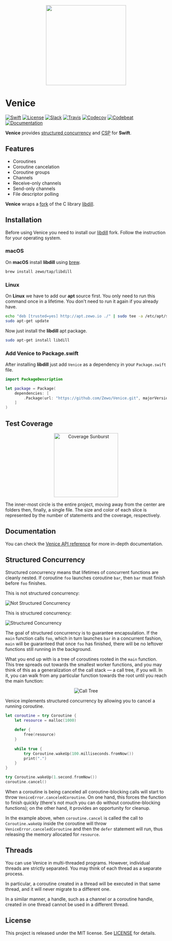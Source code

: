 <p align="center">
<img src="https://github.com/Zewo/Venice/blob/master/Images/header.png?raw=true" width="250" />
</p>

# Venice

[![Swift][swift-badge]][swift-url]
[![License][mit-badge]][mit-url]
[![Slack][slack-badge]][slack-url]
[![Travis][travis-badge]][travis-url]
[![Codecov][codecov-badge]][codecov-url]
[![Codebeat][codebeat-badge]][codebeat-url]
[![Documentation][docs-badge]][docs-url]

**Venice** provides [structured concurrency](http://libdill.org//structured-concurrency.html) and [CSP](https://en.wikipedia.org/wiki/Communicating_sequential_processes) for **Swift**.

## Features

- Coroutines
- Coroutine cancelation
- Coroutine groups
- Channels
- Receive-only channels
- Send-only channels
- File descriptor polling

**Venice** wraps a [fork](https://github.com/Zewo/libdill) of the C library [libdill](https://github.com/sustrik/libdill).

## Installation

Before using Venice you need to install our [libdill](https://github.com/Zewo/libdill) fork. Follow the instruction for your operating system.

### macOS

On **macOS** install **libdill** using [brew](https://brew.sh).

```sh
brew install zewo/tap/libdill
```

### Linux

On **Linux** we have to add our **apt** source first. You only need to run this command once in a lifetime. You don't need to run it again if you already have.

```sh
echo "deb [trusted=yes] http://apt.zewo.io ./" | sudo tee -a /etc/apt/sources.list
sudo apt-get update
```

Now just install the **libdill** apt package.

```sh
sudo apt-get install libdill
```

### Add **Venice** to **Package.swift**

After installing **libdill** just add `Venice` as a dependency in your `Package.swift` file.

```swift
import PackageDescription

let package = Package(
    dependencies: [
        .Package(url: "https://github.com/Zewo/Venice.git", majorVersion: 0, minor: 19)
    ]
)
```

## Test Coverage

<p align="center">
    <a href="https://codecov.io/gh/Zewo/Venice"><img src="https://codecov.io/gh/Zewo/Venice/branch/master/graphs/sunburst.svg" height="200" alt="Coverage Sunburst"/></a>
</p>

The inner-most circle is the entire project, moving away from the center are folders then, finally, a single file. The size and color of each slice is represented by the number of statements and the coverage, respectively.

## Documentation

You can check the [Venice API reference](http://zewo.github.io/Venice/) for more in-depth documentation.

## Structured Concurrency

Structured concurrency means that lifetimes of concurrent functions are cleanly nested. If coroutine `foo` launches coroutine `bar`, then `bar` must finish before `foo` finishes.

This is not structured concurrency:

<p align="left">
    <img src="http://libdill.org/index1.jpeg" alt="Not Structured Concurrency"/>
</p>

This is structured concurrency:

<p align="left">
    <img src="http://libdill.org/index2.jpeg" alt="Structured Concurrency"/>
</p>

The goal of structured concurrency is to guarantee encapsulation. If the `main` function calls `foo`, which in turn launches `bar` in a concurrent fashion, `main` will be guaranteed that once `foo` has finished, there will be no leftover functions still running in the background.

What you end up with is a tree of coroutines rooted in the `main` function. This tree spreads out towards the smallest worker functions, and you may think of this as a generalization of the call stack — a call tree, if you will. In it, you can walk from any particular function towards the root until you reach the main function:

<p align="center">
    <img src="http://libdill.org/index3.jpeg" alt="Call Tree"/>
</p>

Venice implements structured concurrency by allowing you to cancel a running coroutine.

```swift
let coroutine = try Coroutine {
    let resource = malloc(1000)
    
    defer {
        free(resource)
    }
    
    while true {
        try Coroutine.wakeUp(100.milliseconds.fromNow())
        print(".")
    }
}

try Coroutine.wakeUp(1.second.fromNow())
coroutine.cancel()
```

 When a coroutine is being canceled all coroutine-blocking calls will start to throw `VeniceError.canceledCoroutine`. On one hand, this forces the function to finish quickly (there's not much you can do without coroutine-blocking functions); on the other hand, it provides an opportunity for cleanup.

In the example above, when `coroutine.cancel` is called the call to `Coroutine.wakeUp` inside the coroutine will throw `VeniceError.canceledCoroutine` and then the `defer` statement will run, thus releasing the memory allocated for `resource`.

## Threads

You can use Venice in multi-threaded programs. However, individual threads are strictly separated. You may think of each thread as a separate process.

In particular, a coroutine created in a thread will be executed in that same thread, and it will never migrate to a different one.

In a similar manner, a handle, such as a channel or a coroutine handle, created in one thread cannot be used in a different thread.

## License

This project is released under the MIT license. See [LICENSE](LICENSE) for details.

[swift-badge]: https://img.shields.io/badge/Swift-3.1-orange.svg?style=flat
[swift-url]: https://swift.org

[mit-badge]: https://img.shields.io/badge/License-MIT-blue.svg?style=flat
[mit-url]: https://tldrlegal.com/license/mit-license

[slack-image]: http://s13.postimg.org/ybwy92ktf/Slack.png
[slack-badge]: https://zewo-slackin.herokuapp.com/badge.svg
[slack-url]: http://slack.zewo.io

[travis-badge]: https://travis-ci.org/Zewo/Venice.svg?branch=master
[travis-url]: https://travis-ci.org/Zewo/Venice

[codecov-badge]: https://codecov.io/gh/Zewo/Venice/branch/master/graph/badge.svg
[codecov-url]: https://codecov.io/gh/Zewo/Venice

[codebeat-badge]: https://codebeat.co/badges/bd12fff5-d499-4636-83e6-d4edf89585c5
[codebeat-url]: https://codebeat.co/projects/github-com-zewo-venice

[docs-badge]: http://zewo.github.io/Venice/badge.svg
[docs-url]: http://zewo.github.io/Venice
